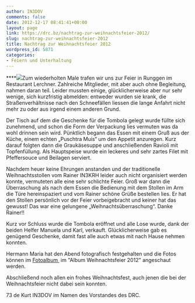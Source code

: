 ```yaml
---
author: IN3DOV
comments: false
date: 2012-12-17 08:41:41+00:00
layout: page
link: https://drc.bz/nachtrag-zur-weihnachtsfeier-2012/
slug: nachtrag-zur-weihnachtsfeier-2012
title: Nachtrag zur Weihnachtsfeier 2012
wordpress_id: 5871
categories:
- Feiern und Unterhaltung
---
```


****[![](https://drc.bz/wp-content/uploads/2012/12/runggen.jpg)](https://drc.bz/wp-content/uploads/2012/12/runggen.jpg)Zum wiederholten Male trafen wir uns zur Feier in Runggen im Restaurant Lerchner. Zahlreiche Mitglieder, mit aber auch ohne Begleitung, nahmen daran teil. Leider mussten einige, glücklicherweise aber nur sehr wenige, sich kurzfristig abmelden: entweder wurden sie krank, die Straßenverhältnisse nach den Schneefällen liessen die lange Anfahrt nicht mehr zu oder aus irgend einem anderen Grund.

Der Tisch auf dem die Geschenke für die Tombola gelegt wurde füllte sich zunehmend, und schon die Form der Verpackung lies vermuten was da wohl drinnen sein wird. Pünktlich begann das Essen mit einem Gruß aus der Küche, einem echten „Puschtra Muis“ um den Appetit anzuregen. Kurz darauf folgten dann die Graukäsesuppe und anschließenden Ravioli mit Topfenfüllung. Als Hauptspeise wurde ein leckeres und sehr zartes Filet mit Pfeffersouce und Beilagen serviert. 

Nachdem heuer keine Ehrungen anstanden und der traditionelle Weihnachtsstollen vom Rainer IN3KRH leider auch nicht organisiert werden konnte, vermuteten alle eine sehr schlichte Feier. Groß war dann die Überraschung als nach dem Essen die Bedienung mit dem Stollen im Arm die Türe hereinspaziert und vom Rainer schöne Grüße bestellen lies. Er hat den Stollen persönlich vor der Feier vorbeigebracht und keiner hat das gewusst! Das war eine gelungene „Weihnachtsüberraschung“. Danke Rainer!!

Kurz vor Schluss wurde die Tombola eröffnet und alle Lose wurde, dank der beiden Helfer Manuela und Karl, verkauft. Glücklicherweise gab es genügend Geschenke, damit fast alle auch etwas mit nach Hause nehmen konnten.

Hermann Maria hat den Abend fotografisch festgehalten und die Fotos können im [Fotoalbum ](https://drc.bz/drc-intern/fotoalbum/) im "Album Weihnachtsfeier 2012" angeschaut werden.

Abschließend noch allen ein frohes Weihnachtsfest, auch jenen die bei der Weihnachtsfeier nicht dabei sein konnten.

73 de Kurt IN3DOV im Namen des Vorstandes des DRC.
